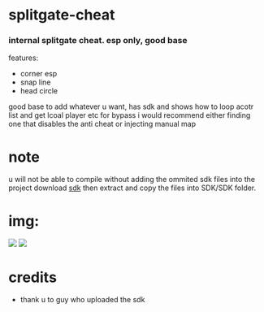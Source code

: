 # splitgate-cheat
### internal splitgate cheat. esp only, good base

features:

  - corner esp
  - snap line
  - head circle

good base to add whatever u want, has sdk and shows how to loop acotr list and get lcoal player etc
for bypass i would recommend either finding one that disables the anti cheat or injecting manual map

# note
u will not be able to compile without adding the ommited sdk files into the project
download [sdk](https://www.unknowncheats.me/forum/splitgate/460440-splitgate-sdk.html) then extract and copy the files into SDK/SDK folder. 

# img:

<img src="https://i.imgur.com/3Q4FDyI.png">
<img src="https://i.imgur.com/W1duiWc.png">

# credits
- thank u to guy who uploaded the sdk
